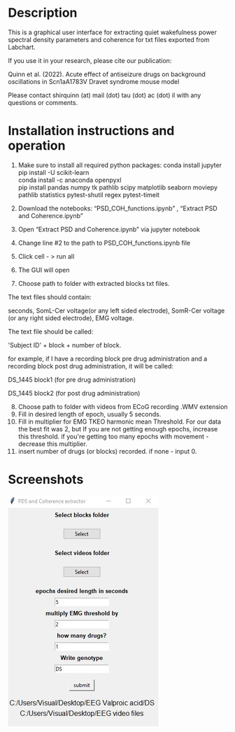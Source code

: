 # Description

This is a graphical user interface for extracting quiet wakefulness power spectral density parameters and coherence for txt files exported from Labchart. 

If you use it in your research, please cite our publication: 

Quinn et al. (2022). Acute effect of antiseizure drugs on background oscillations in Scn1aA1783V Dravet syndrome mouse model

Please contact shirquinn (at) mail (dot) tau (dot) ac (dot) il with any questions or comments.

# Installation instructions and operation

1.	Make sure to install all required python packages: 
  conda install jupyter       
  pip install -U scikit-learn    
  conda install -c anaconda openpyxl    
  pip install pandas numpy tk pathlib scipy matplotlib seaborn moviepy pathlib statistics pytest-shutil regex pytest-timeit

2.	Download the notebooks: “PSD_COH_functions.ipynb” , “Extract PSD and Coherence.ipynb”
3.	Open “Extract PSD and Coherence.ipynb” via jupyter notebook
4.	Change line #2 to the path to PSD_COH_functions.ipynb file
5.	Click cell - > run all
6.	The GUI will open
7.	Choose path to folder with extracted blocks txt files. 

The text files should contain:

seconds, SomL-Cer voltage(or any left sided electrode), SomR-Cer voltage (or any right sided electrode), EMG voltage.

The text file should be called: 

'Subject ID' + block + number of block. 

for example, if I have a recording block pre drug administration and a recording block post drug administration, it will be called:

DS_1445 block1 (for pre drug administration)

DS_1445 block2 (for post drug administration)

8.	Choose path to folder with videos from ECoG recording .WMV extension
9.	Fill in desired length of epoch, usually 5 seconds.
10.	Fill in multiplier for EMG TKEO harmonic mean Threshold. For our data the best fit was 2, but If you are not getting enough epochs, increase this threshold. if you're getting too many epochs with movement - decrease this multiplier.
11.	insert number of drugs (or blocks) recorded. if none - input 0.

# Screenshots
![Screenshot](Screenshot_GUI.JPG)

